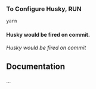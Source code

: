 ### To Configure Husky, RUN

```bash
yarn
```

#### Husky would be fired on commit.

_Husky would be fired on commit_

## Documentation

...
